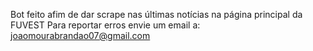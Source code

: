 Bot feito afim de dar scrape nas últimas notícias na página principal da FUVEST
Para reportar erros envie um email a: joaomourabrandao07@gmail.com
